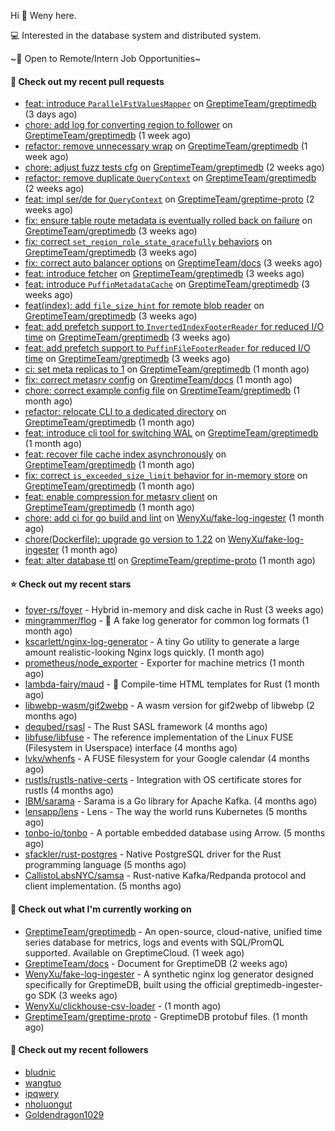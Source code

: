 Hi 👋 Weny here.

💻 Interested in the database system and distributed system.

~🍺 Open to Remote/Intern Job Opportunities~

#### 🔨 Check out my recent pull requests

- [feat: introduce `ParallelFstValuesMapper`](https://github.com/GreptimeTeam/greptimedb/pull/5276) on [GreptimeTeam/greptimedb](https://github.com/GreptimeTeam/greptimedb) (3 days ago)
- [chore: add log for converting region to follower](https://github.com/GreptimeTeam/greptimedb/pull/5222) on [GreptimeTeam/greptimedb](https://github.com/GreptimeTeam/greptimedb) (1 week ago)
- [refactor: remove unnecessary wrap](https://github.com/GreptimeTeam/greptimedb/pull/5221) on [GreptimeTeam/greptimedb](https://github.com/GreptimeTeam/greptimedb) (1 week ago)
- [chore: adjust fuzz tests cfg](https://github.com/GreptimeTeam/greptimedb/pull/5207) on [GreptimeTeam/greptimedb](https://github.com/GreptimeTeam/greptimedb) (2 weeks ago)
- [refactor: remove duplicate `QueryContext`](https://github.com/GreptimeTeam/greptimedb/pull/5200) on [GreptimeTeam/greptimedb](https://github.com/GreptimeTeam/greptimedb) (2 weeks ago)
- [feat: impl ser/de for `QueryContext`](https://github.com/GreptimeTeam/greptime-proto/pull/205) on [GreptimeTeam/greptime-proto](https://github.com/GreptimeTeam/greptime-proto) (2 weeks ago)
- [fix: ensure table route metadata is eventually rolled back on failure](https://github.com/GreptimeTeam/greptimedb/pull/5174) on [GreptimeTeam/greptimedb](https://github.com/GreptimeTeam/greptimedb) (3 weeks ago)
- [fix: correct `set_region_role_state_gracefully` behaviors](https://github.com/GreptimeTeam/greptimedb/pull/5171) on [GreptimeTeam/greptimedb](https://github.com/GreptimeTeam/greptimedb) (3 weeks ago)
- [fix: correct auto balancer options](https://github.com/GreptimeTeam/docs/pull/1382) on [GreptimeTeam/docs](https://github.com/GreptimeTeam/docs) (3 weeks ago)
- [feat: introduce fetcher](https://github.com/GreptimeTeam/greptimedb/pull/5154) on [GreptimeTeam/greptimedb](https://github.com/GreptimeTeam/greptimedb) (3 weeks ago)
- [feat: introduce `PuffinMetadataCache`](https://github.com/GreptimeTeam/greptimedb/pull/5148) on [GreptimeTeam/greptimedb](https://github.com/GreptimeTeam/greptimedb) (3 weeks ago)
- [feat(index): add `file_size_hint` for remote blob reader](https://github.com/GreptimeTeam/greptimedb/pull/5147) on [GreptimeTeam/greptimedb](https://github.com/GreptimeTeam/greptimedb) (3 weeks ago)
- [feat: add prefetch support to `InvertedIndexFooterReader` for reduced I/O time](https://github.com/GreptimeTeam/greptimedb/pull/5146) on [GreptimeTeam/greptimedb](https://github.com/GreptimeTeam/greptimedb) (3 weeks ago)
- [feat: add prefetch support to `PuffinFileFooterReader` for reduced I/O time](https://github.com/GreptimeTeam/greptimedb/pull/5145) on [GreptimeTeam/greptimedb](https://github.com/GreptimeTeam/greptimedb) (3 weeks ago)
- [ci: set meta replicas to 1](https://github.com/GreptimeTeam/greptimedb/pull/5111) on [GreptimeTeam/greptimedb](https://github.com/GreptimeTeam/greptimedb) (1 month ago)
- [fix: correct metasrv config](https://github.com/GreptimeTeam/docs/pull/1357) on [GreptimeTeam/docs](https://github.com/GreptimeTeam/docs) (1 month ago)
- [chore: correct example config file](https://github.com/GreptimeTeam/greptimedb/pull/5105) on [GreptimeTeam/greptimedb](https://github.com/GreptimeTeam/greptimedb) (1 month ago)
- [refactor: relocate CLI to a dedicated directory](https://github.com/GreptimeTeam/greptimedb/pull/5101) on [GreptimeTeam/greptimedb](https://github.com/GreptimeTeam/greptimedb) (1 month ago)
- [feat: introduce cli tool for switching WAL](https://github.com/GreptimeTeam/greptimedb/pull/5091) on [GreptimeTeam/greptimedb](https://github.com/GreptimeTeam/greptimedb) (1 month ago)
- [feat: recover file cache index asynchronously](https://github.com/GreptimeTeam/greptimedb/pull/5087) on [GreptimeTeam/greptimedb](https://github.com/GreptimeTeam/greptimedb) (1 month ago)
- [fix: correct `is_exceeded_size_limit` behavior for in-memory store](https://github.com/GreptimeTeam/greptimedb/pull/5082) on [GreptimeTeam/greptimedb](https://github.com/GreptimeTeam/greptimedb) (1 month ago)
- [feat: enable compression for metasrv client](https://github.com/GreptimeTeam/greptimedb/pull/5078) on [GreptimeTeam/greptimedb](https://github.com/GreptimeTeam/greptimedb) (1 month ago)
- [chore: add ci for go build and lint](https://github.com/WenyXu/fake-log-ingester/pull/3) on [WenyXu/fake-log-ingester](https://github.com/WenyXu/fake-log-ingester) (1 month ago)
- [chore(Dockerfile): upgrade go version to 1.22](https://github.com/WenyXu/fake-log-ingester/pull/2) on [WenyXu/fake-log-ingester](https://github.com/WenyXu/fake-log-ingester) (1 month ago)
- [feat: alter database ttl](https://github.com/GreptimeTeam/greptime-proto/pull/203) on [GreptimeTeam/greptime-proto](https://github.com/GreptimeTeam/greptime-proto) (1 month ago)

#### ⭐ Check out my recent stars

- [foyer-rs/foyer](https://github.com/foyer-rs/foyer) - Hybrid in-memory and disk cache in Rust (3 weeks ago)
- [mingrammer/flog](https://github.com/mingrammer/flog) - :tophat: A fake log generator for common log formats (1 month ago)
- [kscarlett/nginx-log-generator](https://github.com/kscarlett/nginx-log-generator) - A tiny Go utility to generate a large amount realistic-looking Nginx logs quickly. (1 month ago)
- [prometheus/node_exporter](https://github.com/prometheus/node_exporter) - Exporter for machine metrics (1 month ago)
- [lambda-fairy/maud](https://github.com/lambda-fairy/maud) - :pencil: Compile-time HTML templates for Rust (1 month ago)
- [libwebp-wasm/gif2webp](https://github.com/libwebp-wasm/gif2webp) - A wasm version for gif2webp of libwebp (2 months ago)
- [dequbed/rsasl](https://github.com/dequbed/rsasl) - The Rust SASL framework (4 months ago)
- [libfuse/libfuse](https://github.com/libfuse/libfuse) - The reference implementation of the Linux FUSE (Filesystem in Userspace) interface (4 months ago)
- [lvkv/whenfs](https://github.com/lvkv/whenfs) - A FUSE filesystem for your Google calendar (4 months ago)
- [rustls/rustls-native-certs](https://github.com/rustls/rustls-native-certs) - Integration with OS certificate stores for rustls (4 months ago)
- [IBM/sarama](https://github.com/IBM/sarama) - Sarama is a Go library for Apache Kafka. (4 months ago)
- [lensapp/lens](https://github.com/lensapp/lens) - Lens - The way the world runs Kubernetes (5 months ago)
- [tonbo-io/tonbo](https://github.com/tonbo-io/tonbo) - A portable embedded database using Arrow. (5 months ago)
- [sfackler/rust-postgres](https://github.com/sfackler/rust-postgres) - Native PostgreSQL driver for the Rust programming language (5 months ago)
- [CallistoLabsNYC/samsa](https://github.com/CallistoLabsNYC/samsa) - Rust-native Kafka/Redpanda protocol and client implementation. (5 months ago)

#### 👷 Check out what I'm currently working on

- [GreptimeTeam/greptimedb](https://github.com/GreptimeTeam/greptimedb) - An open-source, cloud-native, unified time series database for metrics, logs and events with SQL/PromQL supported. Available on GreptimeCloud. (1 week ago)
- [GreptimeTeam/docs](https://github.com/GreptimeTeam/docs) - Document for GreptimeDB (2 weeks ago)
- [WenyXu/fake-log-ingester](https://github.com/WenyXu/fake-log-ingester) - A synthetic nginx log generator designed specifically for GreptimeDB, built using the official greptimedb-ingester-go SDK (3 weeks ago)
- [WenyXu/clickhouse-csv-loader](https://github.com/WenyXu/clickhouse-csv-loader) -  (1 month ago)
- [GreptimeTeam/greptime-proto](https://github.com/GreptimeTeam/greptime-proto) - GreptimeDB protobuf files. (1 month ago)

#### 👯 Check out my recent followers

- [bludnic](https://github.com/bludnic)
- [wangtuo](https://github.com/wangtuo)
- [ipqwery](https://github.com/ipqwery)
- [nholuongut](https://github.com/nholuongut)
- [Goldendragon1029](https://github.com/Goldendragon1029)


